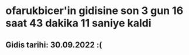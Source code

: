 # ofarukbicer'in gidisine son 3 gun 16 saat 43 dakika 11 saniye kaldi

## Gidis tarihi: 30.09.2022 :(